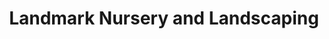 ---
title: "Landmark Nursery and Landscaping"
url: /eagle/landmark-nursery-and-landscaping/
shop: garden centre
---